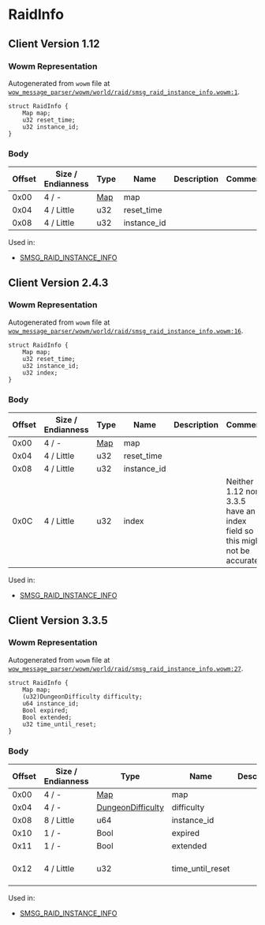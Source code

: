 # RaidInfo

## Client Version 1.12

### Wowm Representation

Autogenerated from `wowm` file at [`wow_message_parser/wowm/world/raid/smsg_raid_instance_info.wowm:1`](https://github.com/gtker/wow_messages/tree/main/wow_message_parser/wowm/world/raid/smsg_raid_instance_info.wowm#L1).
```rust,ignore
struct RaidInfo {
    Map map;
    u32 reset_time;
    u32 instance_id;
}
```
### Body

| Offset | Size / Endianness | Type | Name | Description | Comment |
| ------ | ----------------- | ---- | ---- | ----------- | ------- |
| 0x00 | 4 / - | [Map](map.md) | map |  |  |
| 0x04 | 4 / Little | u32 | reset_time |  |  |
| 0x08 | 4 / Little | u32 | instance_id |  |  |


Used in:
* [SMSG_RAID_INSTANCE_INFO](smsg_raid_instance_info.md)

## Client Version 2.4.3

### Wowm Representation

Autogenerated from `wowm` file at [`wow_message_parser/wowm/world/raid/smsg_raid_instance_info.wowm:16`](https://github.com/gtker/wow_messages/tree/main/wow_message_parser/wowm/world/raid/smsg_raid_instance_info.wowm#L16).
```rust,ignore
struct RaidInfo {
    Map map;
    u32 reset_time;
    u32 instance_id;
    u32 index;
}
```
### Body

| Offset | Size / Endianness | Type | Name | Description | Comment |
| ------ | ----------------- | ---- | ---- | ----------- | ------- |
| 0x00 | 4 / - | [Map](map.md) | map |  |  |
| 0x04 | 4 / Little | u32 | reset_time |  |  |
| 0x08 | 4 / Little | u32 | instance_id |  |  |
| 0x0C | 4 / Little | u32 | index |  | Neither 1.12 nor 3.3.5 have an index field so this might not be accurate. |


Used in:
* [SMSG_RAID_INSTANCE_INFO](smsg_raid_instance_info.md)

## Client Version 3.3.5

### Wowm Representation

Autogenerated from `wowm` file at [`wow_message_parser/wowm/world/raid/smsg_raid_instance_info.wowm:27`](https://github.com/gtker/wow_messages/tree/main/wow_message_parser/wowm/world/raid/smsg_raid_instance_info.wowm#L27).
```rust,ignore
struct RaidInfo {
    Map map;
    (u32)DungeonDifficulty difficulty;
    u64 instance_id;
    Bool expired;
    Bool extended;
    u32 time_until_reset;
}
```
### Body

| Offset | Size / Endianness | Type | Name | Description | Comment |
| ------ | ----------------- | ---- | ---- | ----------- | ------- |
| 0x00 | 4 / - | [Map](map.md) | map |  |  |
| 0x04 | 4 / - | [DungeonDifficulty](dungeondifficulty.md) | difficulty |  |  |
| 0x08 | 8 / Little | u64 | instance_id |  |  |
| 0x10 | 1 / - | Bool | expired |  |  |
| 0x11 | 1 / - | Bool | extended |  |  |
| 0x12 | 4 / Little | u32 | time_until_reset |  | Seems to be in seconds |


Used in:
* [SMSG_RAID_INSTANCE_INFO](smsg_raid_instance_info.md)

